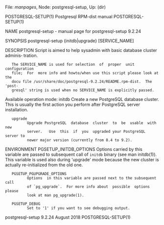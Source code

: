 File: *manpages*,  Node: postgresql-setup,  Up: (dir)

POSTGRESQL-SETUP(1)       Postgresql RPM-dist manual       POSTGRESQL-SETUP(1)



NAME
       postgresql-setup - manual page for postgresql-setup 9.2.24

SYNOPSIS
       postgresql-setup {initdb|upgrade} [SERVICE_NAME]

DESCRIPTION
       Script  is  aimed to help sysadmin with basic database cluster adminis‐
       tration.

       The SERVICE_NAME is used for selection  of  proper  unit  configuration
       file;  For  more info and howto/when use this script please look at the
       docu file /usr/share/doc/postgresql-9.2.24/README.rpm-dist.  The 'post‐
       gresql' string is used when no SERVICE_NAME is explicitly passed.

   Available operation mode:
       initdb Create  a  new PostgreSQL database cluster.  This is usually the
              first action you perform after PostgreSQL server installation.

       upgrade
              Upgrade PostgreSQL  database  cluster  to  be  usable  with  new
              server.   Use  this  if  you  upgraded your PostgreSQL server to
              newer major version (currently from 8.4 to 9.2).

ENVIRONMENT
       PGSETUP_INITDB_OPTIONS
              Options carried by this variable are passed to  subsequent  call
              of  `initdb`  binary (see man initdb(1)).  This variable is used
              also during 'upgrade' mode because the new cluster  is  actually
              re-initialized from the old one.

       PGSETUP_PGUPGRADE_OPTIONS
              Options  in this variable are passed next to the subsequent call
              of `pg_upgrade`.  For more info about  possible  options  please
              look at man pg_upgrade(1).

       PGSETUP_DEBUG
              Set to '1' if you want to see debugging output.



postgresql-setup 9.2.24           August 2018              POSTGRESQL-SETUP(1)
